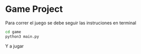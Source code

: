 # Game Project

Para correr el juego se debe seguir las instruciones
en terminal

```sh
cd game
python3 main.py
```

Y a jugar
